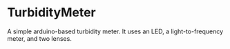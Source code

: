 
TurbidityMeter
==============

A simple arduino-based turbidity meter. It uses an LED, a light-to-frequency meter, and two lenses.
